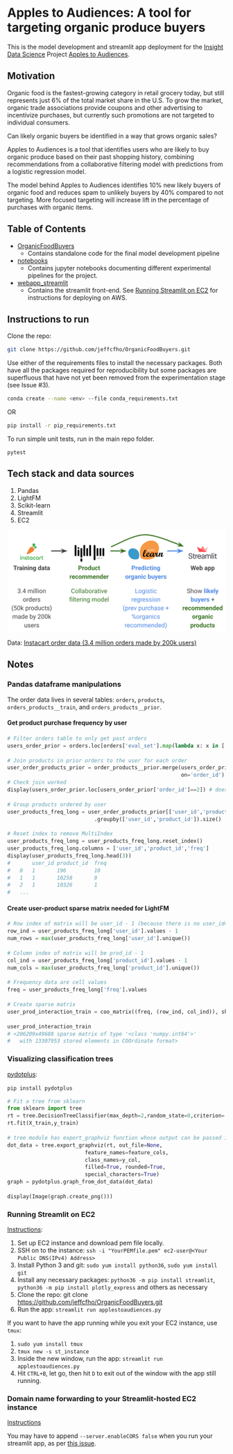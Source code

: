 # Apples to Audiences: A tool for targeting organic produce buyers

This is the model development and streamlit app deployment for the [Insight Data Science](https://www.insightdatascience.com/) Project [Apples to Audiences](slides/ApplesToAudiences.pdf).

## Motivation 
Organic food is the fastest-growing category in retail grocery today, but still represents just 6% of the total market share in the U.S. To grow the market, organic trade associations provide coupons and other advertising to incentivize purchases, but currently such promotions are not targeted to individual consumers. 

Can likely organic buyers be identified in a way that grows organic sales? 

Apples to Audiences is a tool that identifies users who are likely to buy organic produce based on their past shopping history, combining recommendations from a collaborative filtering model with predictions from a logistic regression model. 

The model behind Apples to Audiences identifies 10% new likely buyers of organic food and reduces spam to unlikely buyers by 40% compared to not targeting. More focused targeting will increase lift in the percentage of purchases with organic items.

## Table of Contents

- [OrganicFoodBuyers](OrganicFoodBuyers/README.md)
	- Contains standalone code for the final model development pipeline
- [notebooks](notebooks/README.md)
	- Contains jupyter notebooks documenting different experimental pipelines for the project.
- [webapp_streamlit](webapp_streamlit/README.md)
	- Contains the streamlit front-end. See [Running Streamlit on EC2](#running-streamlit-on-ec2) for instructions for deploying on AWS.

## Instructions to run

Clone the repo:
```bash
git clone https://github.com/jeffcfho/OrganicFoodBuyers.git
```

Use either of the requirements files to install the necessary packages. Both have all the packages required for reproducibility but some packages are superfluous that have not yet been removed from the experimentation stage (see Issue #3).
```bash
conda create --name <env> --file conda_requirements.txt
```
OR
```bash
pip install -r pip_requirements.txt
```

To run simple unit tests, run in the main repo folder.
```
pytest
```

## Tech stack and data sources

1. Pandas
2. LightFM
3. Scikit-learn
4. Streamlit
5. EC2

![Pipeline](images/Pipeline.png)

Data: [Instacart order data (3.4 million orders made by 200k users)](https://www.instacart.com/datasets/grocery-shopping-2017)

## Notes

### Pandas dataframe manipulations

The order data lives in several tables: `orders`, `products`, `orders_products__train`, and `orders_products__prior`.

#### Get product purchase frequency by user

```python
# Filter orders table to only get past orders
users_order_prior = orders.loc[orders['eval_set'].map(lambda x: x in ['prior'])]

# Join products in prior orders to the user for each order
user_order_products_prior = order_products__prior.merge(users_order_prior[['order_id','user_id']],
                                                        on='order_id')
# Check join worked
display(users_order_prior.loc[users_order_prior['order_id']==2]) # does this return user 202279?

# Group products ordered by user
user_products_freq_long = user_order_products_prior[['user_id','product_id']]\
							.groupby(['user_id','product_id']).size()

# Reset index to remove MultiIndex
user_products_freq_long = user_products_freq_long.reset_index()
user_products_freq_long.columns = ['user_id','product_id','freq']
display(user_products_freq_long.head(3))
# 		user_id	product_id	freq
# 	0	1		196			10
# 	1	1		10258		9
# 	2	1		10326		1
# 	...
```

#### Create user-product sparse matrix needed for LightFM

```python
# Row index of matrix will be user_id - 1 (because there is no user_id==0 but we have a row_ind = 0)
row_ind = user_products_freq_long['user_id'].values - 1
num_rows = max(user_products_freq_long['user_id'].unique())

# Column index of matrix will be prod_id - 1
col_ind = user_products_freq_long['product_id'].values - 1
num_cols = max(user_products_freq_long['product_id'].unique())

# Frequency data are cell values
freq = user_products_freq_long['freq'].values

# Create sparse matrix
user_prod_interaction_train = coo_matrix((freq, (row_ind, col_ind)), shape = (num_rows, num_cols))

user_prod_interaction_train
# <206209x49688 sparse matrix of type '<class 'numpy.int64'>'
#	with 13307953 stored elements in COOrdinate format>
```

### Visualizing classification trees

[pydotplus](https://pydotplus.readthedocs.io/reference.html#module-pydotplus.graphviz):

`pip install pydotplus`

```python
# Fit a tree from sklearn
from sklearn import tree
rt = tree.DecisionTreeClassifier(max_depth=2,random_state=0,criterion='entropy')
rt.fit(X_train,y_train)

# tree module has export_graphviz function whose output can be passed into pydotplus
dot_data = tree.export_graphviz(rt, out_file=None, 
                         feature_names=feature_cols,  
                         class_names=y_col,  
                         filled=True, rounded=True,  
                         special_characters=True)  
graph = pydotplus.graph_from_dot_data(dot_data) 

display(Image(graph.create_png()))
```

### Running Streamlit on EC2

[Instructions](https://blog.jcharistech.com/2019/10/29/how-to-deploy-streamlit-apps-on-aws-ec2/):

1. Set up EC2 instance and download pem file locally. 
2. SSH on to the instance: `ssh -i "YourPEMfile.pem" ec2-user@<Your Public DNS(IPv4) Address>`
3. Install Python 3 and git: `sudo yum install python36`, `sudo yum install git`
3. Install any necessary packages: `python36 -m pip install streamlit`, `python36 -m pip install plotly_express` and others as necessary
4. Clone the repo: git clone https://github.com/jeffcfho/OrganicFoodBuyers.git
5. Run the app: `streamlit run applestoaudiences.py`

If you want to have the app running while you exit your EC2 instance, use `tmux`:

1. `sudo yum install tmux`
2. `tmux new -s st_instance`
3. Inside the new window, run the app: `streamlit run applestoaudiences.py`
4. Hit `CTRL+B`, let go, then hit `D` to exit out of the window with the app still running.

### Domain name forwarding to your Streamlit-hosted EC2 instance

[Instructions](http://techgenix.com/namecheap-aws-ec2-linux/)

You may have to append `--server.enableCORS false` when you run your streamlit app, as per [this issue](https://discuss.streamlit.io/t/ec2-streamlit-stuck-on-loading-screen-while-running-streamlit-hello/276).
